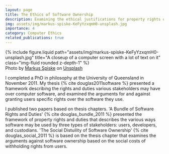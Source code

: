 ```yaml
---
layout: page
title: The Ethics of Software Ownership
description: Examining the ethical justifications for property rights over software
img: assets/img/markus-spiske-KeFyYzxqmH0-unsplash.jpg
importance: 4
category: Computer Ethics
related_publications: true
---
```


<div class="row">
    <div class="col-sm mt-3 mt-md-0">
        {% include figure.liquid path="assets/img/markus-spiske-KeFyYzxqmH0-unsplash.jpg" title="A closeup of a computer screen with a lot of text on it" class="img-fluid rounded z-depth-1" %}
    </div>
</div>
<div class="caption">
    Photo by <a href="https://unsplash.com/@markusspiske?utm_content=creditCopyText&utm_medium=referral&utm_source=unsplash">Markus Spiske</a> on <a href="https://unsplash.com/photos/a-close-up-of-a-computer-screen-with-a-lot-of-text-on-it-KeFyYzxqmH0?utm_content=creditCopyText&utm_medium=referral&utm_source=unsplash">Unsplash</a>
</div>

I completed a PhD in philosophy at the University of Queensland in November 2011. My thesis {% cite douglas2011software %} presented a framework describing the rights and duties various stakeholders may have over computer software, and examined the arguments for and against granting users specific rights over the software they use.

I published two papers based on thesis chapters. 'A Bundle of Software Rights and Duties' {% cite douglas_bundle_2011 %} presented the framework of property rights and duties that describes the various ways software may be used by three types of stakeholders: users, developers, and custodians. 'The Social Distuility of Software Ownership' {% cite douglas_social_2011 %} is based on the thesis chapter that examines the arguments against software ownership based on the social costs of withholding rights from users.

